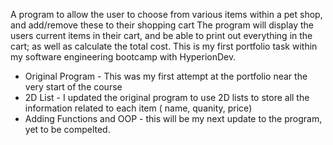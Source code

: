 A program to allow the user to choose from various items within a pet shop, and add/remove these to their shopping cart
The program will display the users current items in their cart, and be able to print out everything in the cart;
as well as calculate the total cost.
This is my first portfolio task within my software engineering bootcamp with HyperionDev.

- Original Program - This was my first attempt at the portfolio near the very start of the course
- 2D List - I updated the original program to use 2D lists to store all the information related to each item ( name, quanity, price)
- Adding Functions and OOP - this will be my next update to the program, yet to be compelted.
